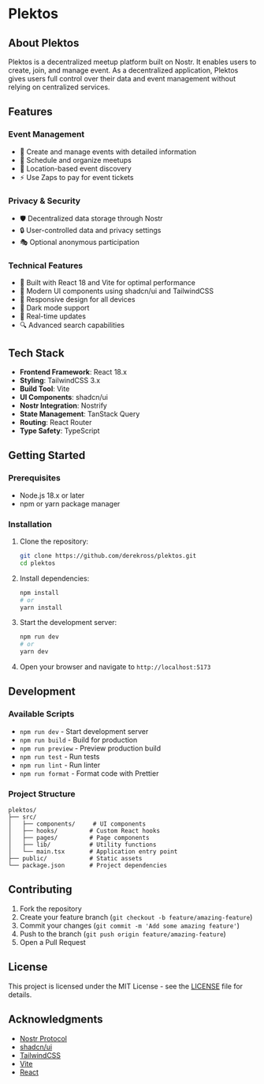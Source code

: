 # Plektos

## About Plektos

Plektos is a decentralized meetup platform built on Nostr. It enables users to create, join, and manage event. As a decentralized application, Plektos gives users full control over their data and event management without relying on centralized services.

## Features

### Event Management

- 🎯 Create and manage events with detailed information
- 📅 Schedule and organize meetups
- 📍 Location-based event discovery
- ⚡ Use Zaps to pay for event tickets

### Privacy & Security

- 🛡️ Decentralized data storage through Nostr
- 🔒 User-controlled data and privacy settings
- 🎭 Optional anonymous participation

### Technical Features

- 🚀 Built with React 18 and Vite for optimal performance
- 🎨 Modern UI components using shadcn/ui and TailwindCSS
- 📱 Responsive design for all devices
- 🌙 Dark mode support
- 🔄 Real-time updates
- 🔍 Advanced search capabilities

## Tech Stack

- **Frontend Framework**: React 18.x
- **Styling**: TailwindCSS 3.x
- **Build Tool**: Vite
- **UI Components**: shadcn/ui
- **Nostr Integration**: Nostrify
- **State Management**: TanStack Query
- **Routing**: React Router
- **Type Safety**: TypeScript

## Getting Started

### Prerequisites

- Node.js 18.x or later
- npm or yarn package manager

### Installation

1. Clone the repository:

   ```bash
   git clone https://github.com/derekross/plektos.git
   cd plektos
   ```

2. Install dependencies:

   ```bash
   npm install
   # or
   yarn install
   ```

3. Start the development server:

   ```bash
   npm run dev
   # or
   yarn dev
   ```

4. Open your browser and navigate to `http://localhost:5173`

## Development

### Available Scripts

- `npm run dev` - Start development server
- `npm run build` - Build for production
- `npm run preview` - Preview production build
- `npm run test` - Run tests
- `npm run lint` - Run linter
- `npm run format` - Format code with Prettier

### Project Structure

```
plektos/
├── src/
│   ├── components/     # UI components
│   ├── hooks/         # Custom React hooks
│   ├── pages/         # Page components
│   ├── lib/           # Utility functions
│   └── main.tsx       # Application entry point
├── public/            # Static assets
└── package.json       # Project dependencies
```

## Contributing

1. Fork the repository
2. Create your feature branch (`git checkout -b feature/amazing-feature`)
3. Commit your changes (`git commit -m 'Add some amazing feature'`)
4. Push to the branch (`git push origin feature/amazing-feature`)
5. Open a Pull Request

## License

This project is licensed under the MIT License - see the [LICENSE](LICENSE) file for details.

## Acknowledgments

- [Nostr Protocol](https://github.com/nostr-protocol/nostr)
- [shadcn/ui](https://ui.shadcn.com/)
- [TailwindCSS](https://tailwindcss.com/)
- [Vite](https://vitejs.dev/)
- [React](https://reactjs.org/)

